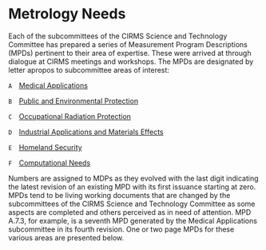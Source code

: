 # Metrology Needs

Each of the subcommittees of the CIRMS Science and Technology Committee has
prepared a series of Measurement Program Descriptions (MPDs) pertinent to their
area of expertise. These were arrived at through dialogue at CIRMS meetings and
workshops. The MPDs are designated by letter apropos to subcommittee areas of
interest:

`A` [Medical Applications](medical-applications/medical-applications.md)

`B` [Public and Environmental Protection](safety-security/safety-security.md)

`C` [Occupational Radiation Protection](safety-security/safety-security.md)

`D` [Industrial Applications and Materials Effects](industrial-material/industrial-material.md)

`E` [Homeland Security](safety-security/safety-security.md)

`F` [Computational Needs](computational-needs/computational-needs.md)

Numbers are assigned to MDPs as they evolved with the last digit indicating the
latest revision of an existing MPD with its first issuance starting at zero.
MPDs tend to be living working documents that are changed by the subcommittees
of the CIRMS Science and Technology Committee as some aspects are completed and
others perceived as in need of attention. MPD A.7.3, for example, is a seventh
MPD generated by the Medical Applications subcommittee in its fourth revision.
One or two page MPDs for these various areas are presented below.
